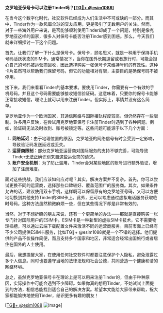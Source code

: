 **克罗地亚保号卡可以注册Tinder吗？[[TG💪+ @esim1088](https://t.me/s/esim1088)]**

在当今这个数字化时代，社交软件已经成为人们生活中不可或缺的一部分。而其中，Tinder作为一款风靡全球的交友应用，更是吸引了无数用户的关注。然而，对于一些海外用户来说，是否能够顺利使用Tinder却成了一个问题，特别是像克罗地亚这样的国家，很多人对保号卡能否注册Tinder感到困惑。那么，今天我们就来详细探讨一下这个问题。

首先，让我们了解一下什么是保号卡。保号卡，顾名思义，就是一种用于保持手机号码活跃状态的SIM卡。通常情况下，当你在国外长期逗留或者旅行时，可能会担心自己的号码被运营商回收，因此选择购买一张保号卡来维持号码的有效性。这种卡片虽然可以帮助我们保留号码，但它的功能相对有限，主要目的是确保号码不被停用。

接下来，我们来看看Tinder的基本要求。要使用Tinder，你需要有一个有效的手机号码，并且这个号码需要能够接收短信验证码。这意味着，只要你的保号卡能够正常接收短信，理论上就可以用来注册Tinder。但实际上，事情并没有这么简单。

克罗地亚作为一个欧洲国家，其通信网络与国际接轨程度较高，但仍然存在一些限制。许多用户反映，在尝试用克罗地亚保号卡注册Tinder时遇到了各种问题。例如，验证码无法及时收到、账号被锁定等。这些问题可能源于以下几个方面：

1. **网络延迟**：由于地理位置的原因，克罗地亚的网络信号有时会受到一定影响，导致验证码发送延迟或丢失。
2. **运营商限制**：部分克罗地亚运营商对国际服务的支持不够完善，可能导致Tinder无法正确识别来自这些运营商的请求。
3. **账户安全机制**：为了防止滥用，Tinder会对某些地区的账号进行额外验证，增加了注册难度。

面对这些挑战，我们应该如何应对呢？其实，解决方案并不复杂。首先，你可以尝试更换不同的运营商，选择那些口碑较好、覆盖范围广的服务商。其次，如果条件允许的话，建议使用双卡手机，这样既可以保留原有的克罗地亚号码，又可以方便地切换到其他支持Tinder的SIM卡上。此外，还可以考虑通过虚拟电话服务获取临时号码，这种方法虽然稍微麻烦一些，但在某些情况下却是非常有效的。

当然，对于不想折腾的朋友来说，还有一个更简单的办法——那就是直接购买一张专门针对国际用户的ESIM卡。ESIM卡是一种新型的虚拟SIM卡技术，它不需要物理插槽，可以通过云端下载配置文件来激活不同的运营商服务。目前市面上已经有不少公司提供ESIM卡服务，比如TG💪+ @esim1088就是一个不错的选择。他们提供的产品不仅操作简便，而且支持多个国家和地区，非常适合经常出国旅行或者居住在国外的人士使用。

最后，我想提醒大家，在使用任何社交软件时都要注意保护个人隐私，避免泄露过多个人信息。同时也要遵守当地的法律法规和社会公德，共同营造一个健康和谐的网络环境。

总之，虽然克罗地亚保号卡在理论上是可以用来注册Tinder的，但由于种种原因，实际操作中可能会遇到不少障碍。如果你真的想用Tinder，不妨试试上面提到的方法，相信总能找到适合自己的解决方案。希望本文能给大家带来帮助，祝大家都能愉快地使用Tinder，结识更多有趣的朋友！

[[TG💪+ @esim1088](https://t.me/s/esim1088) ![Image](https://i.postimg.cc/4NQfJmqS/Snipaste-2025-05-13-00-14-12.png)]